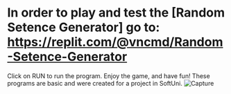 # In order to play and test the [Random Setence Generator] go to: https://replit.com/@vncmd/Random-Setence-Generator

Click on RUN to run the program.
Enjoy the game, and have fun!
These programs are basic and were created for a project in SoftUni.
![Capture](https://user-images.githubusercontent.com/99009455/213918462-b9d653af-c4e0-4d58-be1a-b84ee16195ee.PNG)
